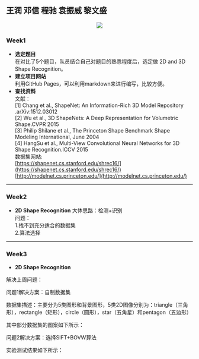 ## 王润 邓信 程驰 袁振威 黎文盛  

<div style="text-align:center" markdown="1">
<img src="http://reso2.yiihuu.com/1077246-z.jpg">
</div>


### Week1 
* **选定题目**   
在对比了5个题目，队员结合自己对题目的熟悉程度后，选定做 2D and 3D Shape Recognition。  
* **建立项目网站**  
利用GitHub Pages，可以利用markdown来进行编写，比较方便。  
* **查找资料**  
文献：  
[1] Chang et al., ShapeNet: An Information-Rich 3D Model Repository .arXiv:1512.03012   
[2] Wu et al., 3D ShapeNets: A Deep Representation for Volumetric Shape.CVPR 2015  
[3] Philip Shilane et al., The Princeton Shape Benchmark Shape Modeling International, June 2004   
[4] HangSu et al., Multi-View Convolutional Neural Networks for 3D Shape Recognition.ICCV 2015  
数据集网站:  
[https://shapenet.cs.stanford.edu/shrec16/](https://shapenet.cs.stanford.edu/shrec16/)  
[http://modelnet.cs.princeton.edu/](http://modelnet.cs.princeton.edu/)  

***   
### Week2  
* **2D Shape Recognition**
大体思路：检测+识别  
问题：  
1.找不到充分适合的数据集  
2.算法选择  

***
### Week3
* **2D Shape Recognition**

解决上周问题：

问题1解决方案：自制数据集

数据集描述：主要分为5类图形和背景图形，5类2D图像分别为：triangle（三角形），rectangle（矩形），circle（圆形），star（五角星）和pentagon（五边形）

其中部分数据集的图案如下所示：

问题2解决方案：选择SIFT+BOVW算法

实验测试结果如下所示：
